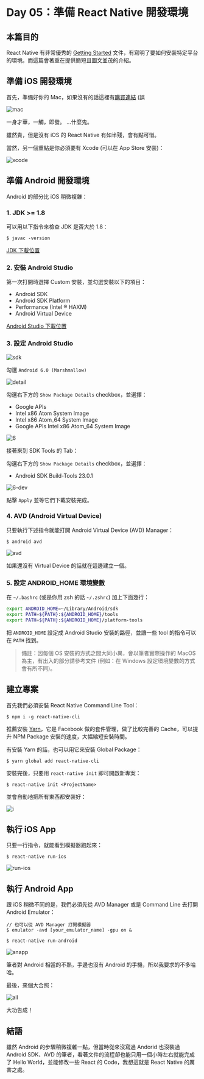 Day 05：準備 React Native 開發環境
===
## 本篇目的

React Native 有非常優秀的 [Getting Started](https://facebook.github.io/react-native/docs/getting-started.html) 文件，有寫明了要如何安裝特定平台的環境。而這篇會著重在提供簡短且圖文並茂的介紹。

## 準備 iOS 開發環境

首先，準備好你的 Mac，如果沒有的話這裡有[購買連結](https://www.apple.com/tw/mac/) (誤

![mac](https://cloud.githubusercontent.com/assets/3382565/21230096/cb39725a-c31e-11e6-9ac1-c524743f03f4.png)

一身才華，一觸，即發。 ...什麼鬼。

雖然貴，但是沒有 iOS 的 React Native 有如半殘，會有點可惜。

當然，另一個重點是你必須要有 Xcode (可以在 App Store 安裝)：

![xcode](https://s3.mzstatic.com/us/r30/Purple62/v4/47/71/c8/4771c849-7694-45d0-6a76-d6b080798a26/icon128-2x.png)

## 準備 Android 開發環境

Android 的部分比 iOS 稍微複雜：

### 1. JDK >= 1.8

可以用以下指令來檢查 JDK 是否大於 1.8：

```
$ javac -version
```

[JDK 下載位置](https://www.java.com/en/download/mac_download.jsp)

### 2. 安裝 Android Studio

第一次打開時選擇 Custom 安裝，並勾選安裝以下的項目：

- Android SDK
- Android SDK Platform
- Performance (Intel ® HAXM)
- Android Virtual Device

[Android Studio 下載位置](https://developer.android.com/studio/install.html)

### 3. 設定 Android Studio

![sdk](https://cloud.githubusercontent.com/assets/3382565/21235138/8786d87e-c330-11e6-8f97-e04e2a908e87.png)

勾選 `Android 6.0 (Marshmallow)`

![detail](https://cloud.githubusercontent.com/assets/3382565/21235141/878e2926-c330-11e6-84c0-ac358d54cc63.png)

勾選右下方的 `Show Package Details` checkbox，並選擇：

- Google APIs
- Intel x86 Atom System Image
- Intel x86 Atom_64 System Image
- Google APIs Intel x86 Atom_64 System Image

![6](https://cloud.githubusercontent.com/assets/3382565/21236739/38bb4b38-c337-11e6-8211-dcb7ba76b683.png)


接著來到 SDK Tools 的 Tab：

勾選右下方的 `Show Package Details` checkbox，並選擇：

- Android SDK Build-Tools 23.0.1

![6-dev](https://cloud.githubusercontent.com/assets/3382565/21236738/38ba6baa-c337-11e6-8392-1a6186e3f431.png)

點擊 `Apply` 並等它們下載安裝完成。

### 4. AVD (Android Virtual Device)

只要執行下述指令就能打開 Android Virtual Device (AVD) Manager：

```
$ android avd
```

![avd](https://cloud.githubusercontent.com/assets/3382565/21321133/7a1490a2-c64e-11e6-9f6b-0ffd603c2b5a.png)

如果還沒有 Virtual Device 的話就在這邊建立一個。

### 5. 設定 ANDROID_HOME 環境變數


在 `~/.bashrc` (或是你用 zsh 的話 `~/.zshrc`) 加上下面幾行：

```sh
export ANDROID_HOME=~/Library/Android/sdk
export PATH=${PATH}:${ANDROID_HOME}/tools
export PATH=${PATH}:${ANDROID_HOME}/platform-tools
```

把 `ANDROID_HOME` 設定成 Android Studio 安裝的路徑，並讓一些 tool 的指令可以在 `PATH` 找到。

> 備註：因每個 OS 安裝的方式之間大同小異，會以筆者實際操作的 MacOS 為主，有出入的部分請參考文件 (例如：在 Windows 設定環境變數的方式會有所不同)。

## 建立專案

首先我們必須安裝 React Native Command Line Tool：

```
$ npm i -g react-native-cli
```

推薦安裝 [Yarn](https://github.com/yarnpkg/yarn)，它是 Facebook 做的套件管理，做了比較完善的 Cache，可以提升 NPM Package 安裝的速度，大幅縮短安裝時間。

有安裝 Yarn 的話，也可以用它來安裝 Global Package：

```
$ yarn global add react-native-cli
```

安裝完後，只要用 `react-native init` 即可開啟新專案：

```
$ react-native init <ProjectName>
```

並會自動地把所有東西都安裝好：

![i](https://cloud.githubusercontent.com/assets/3382565/21249521/9313daea-c379-11e6-8654-9eca5401d895.png)

## 執行 iOS App

只要一行指令，就能看到模擬器跑起來：

```
$ react-native run-ios
```

![run-ios](https://cloud.githubusercontent.com/assets/3382565/21250078/64fc161e-c37d-11e6-873f-15dae76c8859.png)

## 執行 Android App

跟 iOS 稍微不同的是，我們必須先從 AVD Manager 或是 Command Line 去打開 Android Emulator：

```
// 也可以從 AVD Manager 打開模擬器
$ emulator -avd [your_emulator_name] -gpu on &

$ react-native run-android
```

![anapp](https://cloud.githubusercontent.com/assets/3382565/21322130/bd88f1b2-c652-11e6-8ab3-5dfa7b9e23af.png)

筆者對 Android 相當的不熟，手邊也沒有 Android 的手機，所以我要求的不多哈哈。

最後，來個大合照：


![all](https://cloud.githubusercontent.com/assets/3382565/21322132/bd8a7bae-c652-11e6-9d2f-76460fd17b57.png)


大功告成！

## 結語

雖然 Android 的步驟稍微複雜一點，但當時從來沒寫過 Andorid 也沒裝過 Android SDK、AVD 的筆者，看著文件的流程卻也能只用一個小時左右就能完成了 Hello World，並能修改一些 React 的 Code，我想這就是 React Native 的厲害之處。

